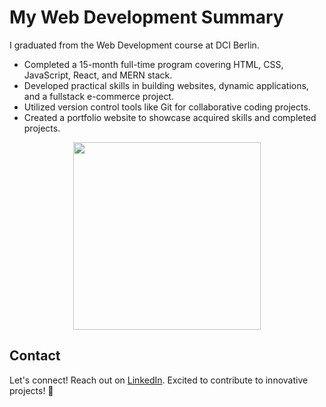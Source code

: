 # My Web Development Summary
I graduated from the Web Development course at DCI Berlin.

- Completed a 15-month full-time program covering HTML, CSS, JavaScript, React, and MERN stack.
- Developed practical skills in building websites, dynamic applications, and a fullstack e-commerce project.
- Utilized version control tools like Git for collaborative coding projects.
- Created a portfolio website to showcase acquired skills and completed projects.

<div id="header" align="center">
  <img src="https://media.giphy.com/media/v1.Y2lkPTc5MGI3NjExN3N6OGFzcnVwM29pcHdrbWI2bzJsYzRiZjhzMW10bjFsdWd2NmdndiZlcD12MV9pbnRlcm5hbF9naWZfYnlfaWQmY3Q9Zw/scZPhLqaVOM1qG4lT9/giphy.gif)https://media.giphy.com/media/v1.Y2lkPTc5MGI3NjExN3N6OGFzcnVwM29pcHdrbWI2bzJsYzRiZjhzMW10bjFsdWd2NmdndiZlcD12MV9pbnRlcm5hbF9naWZfYnlfaWQmY3Q9Zw/scZPhLqaVOM1qG4lT9/giphy.gif" width="300"/>

</div>


## Contact

Let's connect! Reach out on [LinkedIn](www.linkedin.com/in/oleksandraadamchyk). Excited to contribute to innovative projects! 🚀
